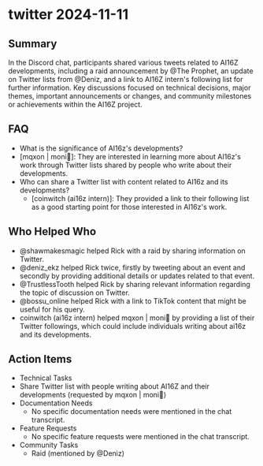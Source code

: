 # twitter 2024-11-11

## Summary

In the Discord chat, participants shared various tweets related to AI16Z developments, including a raid announcement by @The Prophet, an update on Twitter lists from @Deniz, and a link to AI16Z intern's following list for further information. Key discussions focused on technical decisions, major themes, important announcements or changes, and community milestones or achievements within the AI16Z project.

## FAQ

- What is the significance of AI16z's developments?
- [mqxon | moni🧙]: They are interested in learning more about AI16z's work through Twitter lists shared by people who write about their developments.
- Who can share a Twitter list with content related to AI16z and its developments?
    - [coinwitch (ai16z intern)]: They provided a link to their following list as a good starting point for those interested in AI16z's work.

## Who Helped Who

- @shawmakesmagic helped Rick with a raid by sharing information on Twitter.
- @deniz_ekz helped Rick twice, firstly by tweeting about an event and secondly by providing additional details or updates related to that event.
- @TrustlessTooth helped Rick by sharing relevant information regarding the topic of discussion on Twitter.
- @bossu_online helped Rick with a link to TikTok content that might be useful for his query.
- coinwitch (ai16z intern) helped mqxon | moni🧙 by providing a list of their Twitter followings, which could include individuals writing about ai16z and its developments.

## Action Items

- Technical Tasks
- Share Twitter list with people writing about AI16Z and their developments (requested by mqxon | moni🧙)
- Documentation Needs
    - No specific documentation needs were mentioned in the chat transcript.
- Feature Requests
    - No specific feature requests were mentioned in the chat transcript.
- Community Tasks
    - Raid (mentioned by @Deniz)
